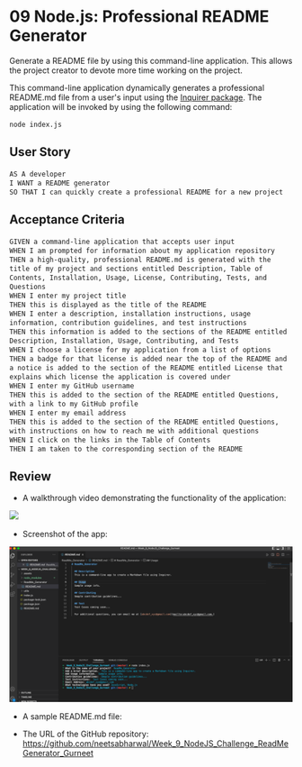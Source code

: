 # 09 Node.js: Professional README Generator

Generate a README file by using this command-line application. This allows the project creator to devote more time working on the project.

This command-line application dynamically generates a professional README.md file from a user's input using the [Inquirer package](https://www.npmjs.com/package/inquirer). 
The application will be invoked by using the following command:

```
node index.js
```

## User Story

```
AS A developer
I WANT a README generator
SO THAT I can quickly create a professional README for a new project
```

## Acceptance Criteria

```
GIVEN a command-line application that accepts user input
WHEN I am prompted for information about my application repository
THEN a high-quality, professional README.md is generated with the title of my project and sections entitled Description, Table of Contents, Installation, Usage, License, Contributing, Tests, and Questions
WHEN I enter my project title
THEN this is displayed as the title of the README
WHEN I enter a description, installation instructions, usage information, contribution guidelines, and test instructions
THEN this information is added to the sections of the README entitled Description, Installation, Usage, Contributing, and Tests
WHEN I choose a license for my application from a list of options
THEN a badge for that license is added near the top of the README and a notice is added to the section of the README entitled License that explains which license the application is covered under
WHEN I enter my GitHub username
THEN this is added to the section of the README entitled Questions, with a link to my GitHub profile
WHEN I enter my email address
THEN this is added to the section of the README entitled Questions, with instructions on how to reach me with additional questions
WHEN I click on the links in the Table of Contents
THEN I am taken to the corresponding section of the README
```

## Review

* A walkthrough video demonstrating the functionality of the application: 
<img src="./assets/vid.mp4">

* Screenshot of the app:
<img src="./assets/SS.png">

* A sample README.md file: 

* The URL of the GitHub repository: https://github.com/neetsabharwal/Week_9_NodeJS_Challenge_ReadMeGenerator_Gurneet
